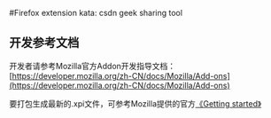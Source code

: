 #Firefox extension kata: csdn geek sharing tool
## 开发参考文档

开发者请参考Mozilla官方Addon开发指导文档：[https://developer.mozilla.org/zh-CN/docs/Mozilla/Add-ons](https://developer.mozilla.org/zh-CN/docs/Mozilla/Add-ons)

要打包生成最新的.xpi文件，可参考Mozilla提供的官方[《Getting started》](https://developer.mozilla.org/zh-CN/docs/Mozilla/Add-ons/SDK/Tutorials/Getting_started)
